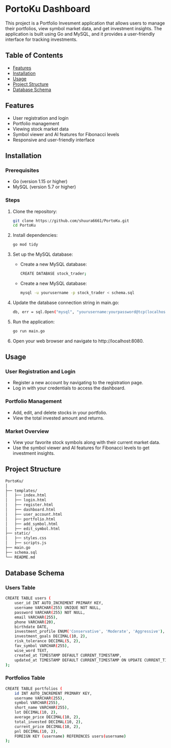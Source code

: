 # PortoKu Dashboard

This project is a Portfolio Invesment application that allows users to manage their portfolios, view symbol market data, and get investment insights. The application is built using Go and MySQL, and it provides a user-friendly interface for tracking investments.

## Table of Contents

- [Features](#features)
- [Installation](#installation)
- [Usage](#usage)
- [Project Structure](#project-structure)
- [Database Schema](#database-schema)

## Features

- User registration and login
- Portfolio management
- Viewing stock market data
- Symbol viewer and AI features for Fibonacci levels
- Responsive and user-friendly interface

## Installation

### Prerequisites

- Go (version 1.15 or higher)
- MySQL (version 5.7 or higher)

### Steps

1. Clone the repository:

   ```sh
   git clone https://github.com/shuura6661/PortoKu.git
   cd PortoKu
2. Install dependencies:
   ```sh
   go mod tidy
3. Set up the MySQL database:
   - Create a new MySQL database:
     ```sh
     CREATE DATABASE stock_trader;
   - Create a new MySQL database:
     ```sh
     mysql -u yourusername -p stock_trader < schema.sql
4. Update the database connection string in main.go:
   ```sh
   db, err = sql.Open("mysql", "yourusername:yourpassword@tcp(localhost:3306)/stock_trader")
5. Run the application:
   ```sh
   go run main.go
6. Open your web browser and navigate to http://localhost:8080.


## Usage
### User Registration and Login
- Register a new account by navigating to the registration page.
- Log in with your credentials to access the dashboard.
  
### Portfolio Management
- Add, edit, and delete stocks in your portfolio.
- View the total invested amount and returns.
  
### Market Overview
- View your favorite stock symbols along with their current market data.
- Use the symbol viewer and AI features for Fibonacci levels to get investment insights.

## Project Structure
```sh
PortoKu/
│
├── templates/
│   ├── index.html
│   ├── login.html
│   ├── register.html
│   ├── dashboard.html
│   ├── user_account.html
│   ├── portfolio.html
│   ├── add_symbol.html
│   ├── edit_symbol.html
├── static/
│   ├── styles.css
│   ├── scripts.js
├── main.go
├── schema.sql
└── README.md
```

## Database Schema
### Users Table
```sh
CREATE TABLE users (
    user_id INT AUTO_INCREMENT PRIMARY KEY,
    username VARCHAR(255) UNIQUE NOT NULL,
    password VARCHAR(255) NOT NULL,
    email VARCHAR(255),
    phone VARCHAR(20),
    birthdate DATE,
    investment_profile ENUM('Conservative', 'Moderate', 'Aggressive'),
    investment_goals DECIMAL(10, 2),
    risk_tolerance DECIMAL(5, 2),
    fav_symbol VARCHAR(255),
    wise_word TEXT,
    created_at TIMESTAMP DEFAULT CURRENT_TIMESTAMP,
    updated_at TIMESTAMP DEFAULT CURRENT_TIMESTAMP ON UPDATE CURRENT_TIMESTAMP
);
```
### Portfolios Table
```sh
CREATE TABLE portfolios (
    id INT AUTO_INCREMENT PRIMARY KEY,
    username VARCHAR(255),
    symbol VARCHAR(255),
    short_name VARCHAR(255),
    lot DECIMAL(10, 2),
    average_price DECIMAL(10, 2),
    total_invested DECIMAL(10, 2),
    current_price DECIMAL(10, 2),
    pnl DECIMAL(10, 2),
    FOREIGN KEY (username) REFERENCES users(username)
);

```

